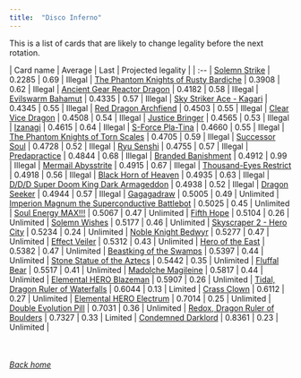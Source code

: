 ```yaml
---
title:  "Disco Inferno"
---
```


This is a list of cards that are likely to change legality before the next rotation.

| Card name | Average | Last | Projected legality |
| :-- |
[Solemn Strike](https://db.ygoprodeck.com/card/?search=Solemn%20Strike) | 0.2285 | 0.69 | Illegal |
[The Phantom Knights of Rusty Bardiche](https://db.ygoprodeck.com/card/?search=The%20Phantom%20Knights%20of%20Rusty%20Bardiche) | 0.3908 | 0.62 | Illegal |
[Ancient Gear Reactor Dragon](https://db.ygoprodeck.com/card/?search=Ancient%20Gear%20Reactor%20Dragon) | 0.4182 | 0.58 | Illegal |
[Evilswarm Bahamut](https://db.ygoprodeck.com/card/?search=Evilswarm%20Bahamut) | 0.4335 | 0.57 | Illegal |
[Sky Striker Ace - Kagari](https://db.ygoprodeck.com/card/?search=Sky%20Striker%20Ace%20-%20Kagari) | 0.4345 | 0.55 | Illegal |
[Red Dragon Archfiend](https://db.ygoprodeck.com/card/?search=Red%20Dragon%20Archfiend) | 0.4503 | 0.55 | Illegal |
[Clear Vice Dragon](https://db.ygoprodeck.com/card/?search=Clear%20Vice%20Dragon) | 0.4508 | 0.54 | Illegal |
[Justice Bringer](https://db.ygoprodeck.com/card/?search=Justice%20Bringer) | 0.4565 | 0.53 | Illegal |
[Izanagi](https://db.ygoprodeck.com/card/?search=Izanagi) | 0.4615 | 0.64 | Illegal |
[S-Force Pla-Tina](https://db.ygoprodeck.com/card/?search=S-Force%20Pla-Tina) | 0.4660 | 0.55 | Illegal |
[The Phantom Knights of Torn Scales](https://db.ygoprodeck.com/card/?search=The%20Phantom%20Knights%20of%20Torn%20Scales) | 0.4705 | 0.59 | Illegal |
[Successor Soul](https://db.ygoprodeck.com/card/?search=Successor%20Soul) | 0.4728 | 0.52 | Illegal |
[Ryu Senshi](https://db.ygoprodeck.com/card/?search=Ryu%20Senshi) | 0.4755 | 0.57 | Illegal |
[Predapractice](https://db.ygoprodeck.com/card/?search=Predapractice) | 0.4844 | 0.68 | Illegal |
[Branded Banishment](https://db.ygoprodeck.com/card/?search=Branded%20Banishment) | 0.4912 | 0.99 | Illegal |
[Mermail Abysstrite](https://db.ygoprodeck.com/card/?search=Mermail%20Abysstrite) | 0.4915 | 0.67 | Illegal |
[Thousand-Eyes Restrict](https://db.ygoprodeck.com/card/?search=Thousand-Eyes%20Restrict) | 0.4918 | 0.56 | Illegal |
[Black Horn of Heaven](https://db.ygoprodeck.com/card/?search=Black%20Horn%20of%20Heaven) | 0.4935 | 0.63 | Illegal |
[D/D/D Super Doom King Dark Armageddon](https://db.ygoprodeck.com/card/?search=D/D/D%20Super%20Doom%20King%20Dark%20Armageddon) | 0.4938 | 0.52 | Illegal |
[Dragon Seeker](https://db.ygoprodeck.com/card/?search=Dragon%20Seeker) | 0.4944 | 0.57 | Illegal |
[Gagagadraw](https://db.ygoprodeck.com/card/?search=Gagagadraw) | 0.5005 | 0.49 | Unlimited |
[Imperion Magnum the Superconductive Battlebot](https://db.ygoprodeck.com/card/?search=Imperion%20Magnum%20the%20Superconductive%20Battlebot) | 0.5025 | 0.45 | Unlimited |
[Soul Energy MAX!!!](https://db.ygoprodeck.com/card/?search=Soul%20Energy%20MAX!!!) | 0.5067 | 0.47 | Unlimited |
[Fifth Hope](https://db.ygoprodeck.com/card/?search=Fifth%20Hope) | 0.5104 | 0.26 | Unlimited |
[Solemn Wishes](https://db.ygoprodeck.com/card/?search=Solemn%20Wishes) | 0.5177 | 0.46 | Unlimited |
[Skyscraper 2 - Hero City](https://db.ygoprodeck.com/card/?search=Skyscraper%202%20-%20Hero%20City) | 0.5234 | 0.24 | Unlimited |
[Noble Knight Bedwyr](https://db.ygoprodeck.com/card/?search=Noble%20Knight%20Bedwyr) | 0.5277 | 0.47 | Unlimited |
[Effect Veiler](https://db.ygoprodeck.com/card/?search=Effect%20Veiler) | 0.5312 | 0.43 | Unlimited |
[Hero of the East](https://db.ygoprodeck.com/card/?search=Hero%20of%20the%20East) | 0.5382 | 0.47 | Unlimited |
[Beastking of the Swamps](https://db.ygoprodeck.com/card/?search=Beastking%20of%20the%20Swamps) | 0.5397 | 0.44 | Unlimited |
[Stone Statue of the Aztecs](https://db.ygoprodeck.com/card/?search=Stone%20Statue%20of%20the%20Aztecs) | 0.5442 | 0.35 | Unlimited |
[Fluffal Bear](https://db.ygoprodeck.com/card/?search=Fluffal%20Bear) | 0.5517 | 0.41 | Unlimited |
[Madolche Magileine](https://db.ygoprodeck.com/card/?search=Madolche%20Magileine) | 0.5817 | 0.44 | Unlimited |
[Elemental HERO Blazeman](https://db.ygoprodeck.com/card/?search=Elemental%20HERO%20Blazeman) | 0.5907 | 0.26 | Unlimited |
[Tidal, Dragon Ruler of Waterfalls](https://db.ygoprodeck.com/card/?search=Tidal,%20Dragon%20Ruler%20of%20Waterfalls) | 0.6044 | 0.13 | Limited |
[Crass Clown](https://db.ygoprodeck.com/card/?search=Crass%20Clown) | 0.6112 | 0.27 | Unlimited |
[Elemental HERO Electrum](https://db.ygoprodeck.com/card/?search=Elemental%20HERO%20Electrum) | 0.7014 | 0.25 | Unlimited |
[Double Evolution Pill](https://db.ygoprodeck.com/card/?search=Double%20Evolution%20Pill) | 0.7031 | 0.36 | Unlimited |
[Redox, Dragon Ruler of Boulders](https://db.ygoprodeck.com/card/?search=Redox,%20Dragon%20Ruler%20of%20Boulders) | 0.7327 | 0.33 | Limited |
[Condemned Darklord](https://db.ygoprodeck.com/card/?search=Condemned%20Darklord) | 0.8361 | 0.23 | Unlimited |

<br>

###### [Back home](index)